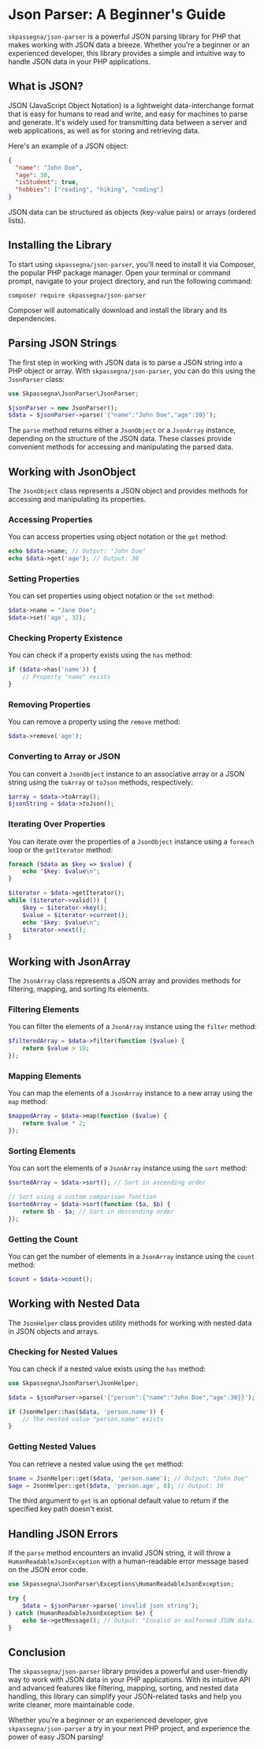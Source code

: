 # Json Parser: A Beginner's Guide

`skpassegna/json-parser` is a powerful JSON parsing library for PHP that makes working with JSON data a breeze. Whether you're a beginner or an experienced developer, this library provides a simple and intuitive way to handle JSON data in your PHP applications.

## What is JSON?

JSON (JavaScript Object Notation) is a lightweight data-interchange format that is easy for humans to read and write, and easy for machines to parse and generate. It's widely used for transmitting data between a server and web applications, as well as for storing and retrieving data.

Here's an example of a JSON object:

```json
{
  "name": "John Doe",
  "age": 30,
  "isStudent": true,
  "hobbies": ["reading", "hiking", "coding"]
}
```

JSON data can be structured as objects (key-value pairs) or arrays (ordered lists).

## Installing the Library

To start using `skpassegna/json-parser`, you'll need to install it via Composer, the popular PHP package manager. Open your terminal or command prompt, navigate to your project directory, and run the following command:

```
composer require skpassegna/json-parser
```

Composer will automatically download and install the library and its dependencies.

## Parsing JSON Strings

The first step in working with JSON data is to parse a JSON string into a PHP object or array. With `skpassegna/json-parser`, you can do this using the `JsonParser` class:

```php
use Skpassegna\JsonParser\JsonParser;

$jsonParser = new JsonParser();
$data = $jsonParser->parse('{"name":"John Doe","age":30}');
```

The `parse` method returns either a `JsonObject` or a `JsonArray` instance, depending on the structure of the JSON data. These classes provide convenient methods for accessing and manipulating the parsed data.

## Working with JsonObject

The `JsonObject` class represents a JSON object and provides methods for accessing and manipulating its properties.

### Accessing Properties

You can access properties using object notation or the `get` method:

```php
echo $data->name; // Output: "John Doe"
echo $data->get('age'); // Output: 30
```

### Setting Properties

You can set properties using object notation or the `set` method:

```php
$data->name = "Jane Doe";
$data->set('age', 32);
```

### Checking Property Existence

You can check if a property exists using the `has` method:

```php
if ($data->has('name')) {
    // Property "name" exists
}
```

### Removing Properties

You can remove a property using the `remove` method:

```php
$data->remove('age');
```

### Converting to Array or JSON

You can convert a `JsonObject` instance to an associative array or a JSON string using the `toArray` or `toJson` methods, respectively:

```php
$array = $data->toArray();
$jsonString = $data->toJson();
```

### Iterating Over Properties

You can iterate over the properties of a `JsonObject` instance using a `foreach` loop or the `getIterator` method:

```php
foreach ($data as $key => $value) {
    echo "$key: $value\n";
}

$iterator = $data->getIterator();
while ($iterator->valid()) {
    $key = $iterator->key();
    $value = $iterator->current();
    echo "$key: $value\n";
    $iterator->next();
}
```

## Working with JsonArray

The `JsonArray` class represents a JSON array and provides methods for filtering, mapping, and sorting its elements.

### Filtering Elements

You can filter the elements of a `JsonArray` instance using the `filter` method:

```php
$filteredArray = $data->filter(function ($value) {
    return $value > 10;
});
```

### Mapping Elements

You can map the elements of a `JsonArray` instance to a new array using the `map` method:

```php
$mappedArray = $data->map(function ($value) {
    return $value * 2;
});
```

### Sorting Elements

You can sort the elements of a `JsonArray` instance using the `sort` method:

```php
$sortedArray = $data->sort(); // Sort in ascending order

// Sort using a custom comparison function
$sortedArray = $data->sort(function ($a, $b) {
    return $b - $a; // Sort in descending order
});
```

### Getting the Count

You can get the number of elements in a `JsonArray` instance using the `count` method:

```php
$count = $data->count();
```

## Working with Nested Data

The `JsonHelper` class provides utility methods for working with nested data in JSON objects and arrays.

### Checking for Nested Values

You can check if a nested value exists using the `has` method:

```php
use Skpassegna\JsonParser\JsonHelper;

$data = $jsonParser->parse('{"person":{"name":"John Doe","age":30}}');

if (JsonHelper::has($data, 'person.name')) {
    // The nested value "person.name" exists
}
```

### Getting Nested Values

You can retrieve a nested value using the `get` method:

```php
$name = JsonHelper::get($data, 'person.name'); // Output: "John Doe"
$age = JsonHelper::get($data, 'person.age', 0); // Output: 30
```

The third argument to `get` is an optional default value to return if the specified key path doesn't exist.

## Handling JSON Errors

If the `parse` method encounters an invalid JSON string, it will throw a `HumanReadableJsonException` with a human-readable error message based on the JSON error code.

```php
use Skpassegna\JsonParser\Exceptions\HumanReadableJsonException;

try {
    $data = $jsonParser->parse('invalid json string');
} catch (HumanReadableJsonException $e) {
    echo $e->getMessage(); // Output: "Invalid or malformed JSON data. The syntax is incorrect."
}
```

## Conclusion

The `skpassegna/json-parser` library provides a powerful and user-friendly way to work with JSON data in your PHP applications. With its intuitive API and advanced features like filtering, mapping, sorting, and nested data handling, this library can simplify your JSON-related tasks and help you write cleaner, more maintainable code.

Whether you're a beginner or an experienced developer, give `skpassegna/json-parser` a try in your next PHP project, and experience the power of easy JSON parsing!